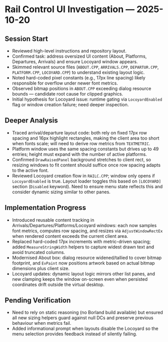 # Rail Control UI Investigation — 2025-10-20

## Session Start
- Reviewed high-level instructions and repository layout.
- Confirmed task: address oversized UI content (About, Platforms, Departures, Arrivals) and ensure Locoyard window appears.
- Skimmed relevant source files (`ABOUT.CPP`, `ARRIVALS.CPP`, `DEPARTUR.CPP`, `PLATFORM.CPP`, `LOCOYARD.CPP`) to understand existing layout logic.
- Noted hard-coded pixel constants (e.g., 17px line spacing) likely responsible for overflow under newer font metrics.
- Observed bitmap positions in `ABOUT.CPP` exceeding dialog resource bounds — candidate root cause for clipped graphics.
- Initial hypothesis for Locoyard issue: runtime gating via `LocoyardEnabled` flag or window creation failure; need deeper inspection.

## Deeper Analysis
- Traced arrival/departure layout code: both rely on fixed 17px row spacing and 16px highlight rectangles, making the client area too short when fonts scale; will need to derive row metrics from `TEXTMETRIC`.
- Platform window uses the same spacing constants but drives up to 49 entries; height must expand with the number of active platforms.
- Confirmed `DrawRaisedPanel` background stretches to client rect, so resizing windows to fit content should suffice once row spacing adapts to the active font.
- Reviewed Locoyard creation flow in `RAILC.CPP`; window only opens if `LocoyardEnabled` is true. Layout loader toggles this based on `[LOCOYARD]` section (`Disabled` keyword). Need to ensure menu state reflects this and consider dynamic sizing similar to other panes.

## Implementation Progress
- Introduced reusable content tracking in Arrivals/Departures/Platforms/Locoyard windows: each now samples font metrics, computes row spacing, and resizes via `AdjustWindowRectEx` when rendered content exceeds the current client area.
- Replaced hard-coded 17px increments with metric-driven spacing; added `MeasureStringWidth` helpers to capture widest drawn text and avoid truncated columns.
- Modernised About box: dialog resource widened/tallied to cover bitmap footprint, and `EvPaint` now positions artwork based on actual bitmap dimensions plus client size.
- Locoyard updates: dynamic layout logic mirrors other list panes, and new clamping keeps the window on-screen even when persisted coordinates drift outside the virtual desktop.

## Pending Verification
- Need to rely on static reasoning (no Borland build available) but ensured all new sizing helpers guard against null DCs and preserve previous behaviour when metrics fail.
- Added informational prompt when layouts disable the Locoyard so the menu selection provides feedback instead of silently failing.

